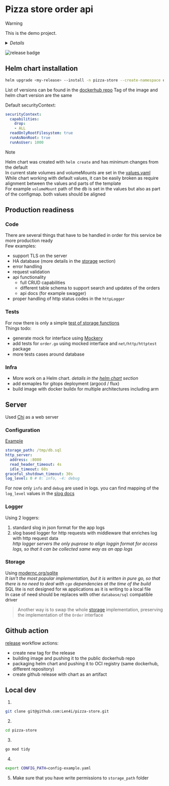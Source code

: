 # Pizza store order api
> [!Warning]
> This is the demo project.
><details>
>  <summary><i>Details</i></summary>
>
>1. Write a server  
>Should have the following endpoints:  
>`/order` ( POST )  
>`/health` ( GET ) (this is also a hint )  
>`/order` receives a POST with the body:
>   ```json
>   {
>       "pizza-type": "<margherita|pugliese|marinara>"
>       "size": "<personal|family>"
>       "amount": <int>
>   }
>   ```
>2. Write a Secure Dockerfile
>3. Write a CI pipeline
>
></details>

![release badge](https://github.com/Len4i/pizza-store/actions/workflows/release.yml/badge.svg?event=push)

## Helm chart installation
```bash
helm upgrade <my-release> --install -n pizza-store --create-namespace oci://registry-1.docker.io/len4i/pizza-store-helm --version <chart-version>
```
List of versions can be found in the [dockerhub repo](https://hub.docker.com/r/len4i/pizza-store-helm/tags)
Tag of the image and helm chart version are the same  

Default securityContext:
```yaml
securityContext:
  capabilities:
    drop:
    - ALL
  readOnlyRootFilesystem: true
  runAsNonRoot: true
  runAsUser: 1000
```
> [!NOTE]
> Helm chart was created with `helm create` and has minimum changes from the default  
> In current state volumes and volumeMounts are set in the [values.yaml](./helm-chart/values.yaml)  
> While chart working with default values, it can be easily broken as require alignment between the values and parts of the template  
> For example `volumeMount` path of the db is set in the values but also as part of the configmap. both values should be aligned


## Production readiness

### Code
There are several things that have to be handled in order for this service be more production ready  
Few examples: 
- support TLS on the server
- HA database (more details in the [storage](#storage) section)
- error handling
- request validation
- api functionality
    - full CRUD capabilities
    - different table schema to support search and updates of the orders
    - api docs (for example swagger)
- proper handling of http status codes in the `httpLogger`

### Tests
For now there is only a simple [test of storage functions](./internal/storage/sqlite/sqlite_test.go)  
Things todo:
- generate mock for interface using [Mockery](https://github.com/vektra/mockery)
- add tests for `order.go` using mocked interface and `net/http/httptest` package
- more tests cases around database

### Infra
- More work on a Helm chart. _details in the [helm chart](#helm-chart-installation) section_
- add exmaples for gitops deployment (argocd / flux)
- build image with docker buildx for multiple architectures including arm


## Server
Used [Chi](https://github.com/go-chi/chi) as a web server

### Configuration
[Example](./config-example.yaml)
```yaml
storage_path: /tmp/db.sql
http_server:
  address: :8080
  read_header_timeout: 4s
  idle_timeout: 60s
graceful_shutdown_timeout: 30s
log_level: 0 # 0: info, -4: debug
```
For now only `info` and `debug` are used in logs. you can find mapping of the `log_level` values in the [slog docs](https://pkg.go.dev/log/slog#Level)

### Logger
Using 2 loggers:
1. standard slog in json format for the app logs
2. slog based logger for http requests with middleware that enriches log with http request data  
_http logger servers the only puprose to align loggin format for access logs, so that it can be collected same way as an app logs_

### Storage
Using [modernc.org/sqlite](modernc.org/sqlite)   
_It isn't the most popular implementation, but it is written in pure go, so that there is no need to deal with `cgo` dependencies at the time of the build_  
SQL lite is not designed for `HA` applications as it is writing to a local file    
In case of need should be replaces with other `database/sql` compatible driver   
> Another way is to swap the whole [storage](./internal/storage/sqlite/sqlite.go) implementation, preserving the implementation of the `Order` interface  



## Github action
[release](.github/workflows/release.yaml) workflow actions:
- create new tag for the release
- building image and pushing it to the public dockerhub repo
- packaging helm chart and pushing it to OCI registry (same dockerhub, different repository)
- create github release with chart as an artifact



## Local dev
1. 
```bash
git clone git@github.com:Len4i/pizza-store.git
```
2. 
```bash
cd pizza-store
```
3. 
```bash
go mod tidy
```
4.
```bash
export CONFIG_PATH=config-example.yaml
```
5. Make sure that you have write permissions to `storage_path` folder
